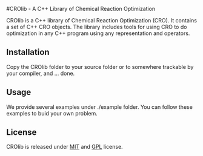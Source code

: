 #CROlib - A C++ Library of Chemical Reaction Optimization

CROlib is a C++ library of Chemical Reaction Optimization (CRO). It contains a set of C++ CRO objects. The library includes tools for using CRO to do optimization in any C++ program using any representation and operators.

## Installation

Copy the CROlib folder to your source folder or to somewhere trackable by your compiler, and ... done.

## Usage

We provide several examples under ./example folder. You can follow these examples to buid your own problem.

## License

CROlib is released under [MIT](http://www.opensource.org/licenses/mit-license.php) and [GPL](http://www.gnu.org/licenses/gpl.html) license.
